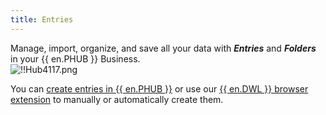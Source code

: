 ```yaml
---
title: Entries
---
```

Manage, import, organize, and save all your data with ***Entries*** and ***Folders*** in your {{ en.PHUB }} Business.  
![!!Hub4117.png](/img/en/hub/Hub4117.png)  

You can [create entries in {{ en.PHUB }}](/hub/web-interface/hub-overview/entries/create-entries-manually/) or use our [{{ en.DWL }} browser extension](/hub/dwl/using-devolutions-web-login/) to manually or automatically create them. 
